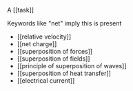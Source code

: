 A [[task]]

Keywords like "net" imply this is present

- [[relative velocity]]
- [[net charge]]
- [[superposition of forces]]
- [[superposition of fields]]
- [[principle of superposition of waves]]
- [[superposition of heat transfer]]
- [[electrical current]]